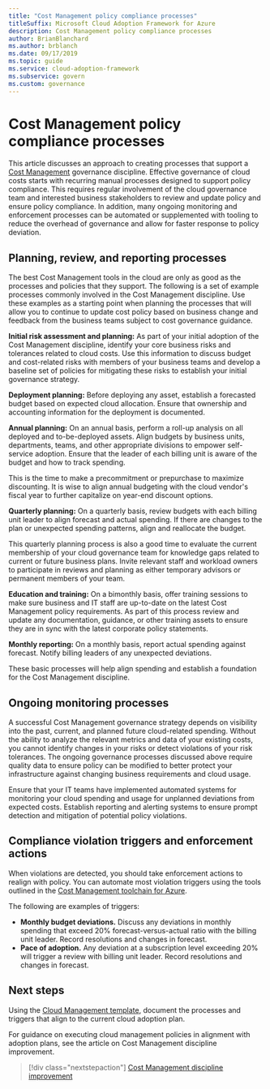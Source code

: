 ```yaml
---
title: "Cost Management policy compliance processes"
titleSuffix: Microsoft Cloud Adoption Framework for Azure
description: Cost Management policy compliance processes
author: BrianBlanchard
ms.author: brblanch
ms.date: 09/17/2019
ms.topic: guide
ms.service: cloud-adoption-framework
ms.subservice: govern
ms.custom: governance
---
```


# Cost Management policy compliance processes

This article discusses an approach to creating processes that support a [Cost Management](./index.md) governance discipline. Effective governance of cloud costs starts with recurring manual processes designed to support policy compliance. This requires regular involvement of the cloud governance team and interested business stakeholders to review and update policy and ensure policy compliance. In addition, many ongoing monitoring and enforcement processes can be automated or supplemented with tooling to reduce the overhead of governance and allow for faster response to policy deviation.

## Planning, review, and reporting processes

The best Cost Management tools in the cloud are only as good as the processes and policies that they support. The following is a set of example processes commonly involved in the Cost Management discipline. Use these examples as a starting point when planning the processes that will allow you to continue to update cost policy based on business change and feedback from the business teams subject to cost governance guidance.

**Initial risk assessment and planning:** As part of your initial adoption of the Cost Management discipline, identify your core business risks and tolerances related to cloud costs. Use this information to discuss budget and cost-related risks with members of your business teams and develop a baseline set of policies for mitigating these risks to establish your initial governance strategy.

**Deployment planning:** Before deploying any asset, establish a forecasted budget based on expected cloud allocation. Ensure that ownership and accounting information for the deployment is documented.

**Annual planning:** On an annual basis, perform a roll-up analysis on all deployed and to-be-deployed assets. Align budgets by business units, departments, teams, and other appropriate divisions to empower self-service adoption. Ensure that the leader of each billing unit is aware of the budget and how to track spending.

This is the time to make a precommitment or prepurchase to maximize discounting. It is wise to align annual budgeting with the cloud vendor's fiscal year to further capitalize on year-end discount options.

**Quarterly planning:** On a quarterly basis, review budgets with each billing unit leader to align forecast and actual spending. If there are changes to the plan or unexpected spending patterns, align and reallocate the budget.

This quarterly planning process is also a good time to evaluate the current membership of your cloud governance team for knowledge gaps related to current or future business plans. Invite relevant staff and workload owners to participate in reviews and planning as either temporary advisors or permanent members of your team.

**Education and training:** On a bimonthly basis, offer training sessions to make sure business and IT staff are up-to-date on the latest Cost Management policy requirements. As part of this process review and update any documentation, guidance, or other training assets to ensure they are in sync with the latest corporate policy statements.

**Monthly reporting:** On a monthly basis, report actual spending against forecast. Notify billing leaders of any unexpected deviations.

These basic processes will help align spending and establish a foundation for the Cost Management discipline.

## Ongoing monitoring processes

A successful Cost Management governance strategy depends on visibility into the past, current, and planned future cloud-related spending. Without the ability to analyze the relevant metrics and data of your existing costs, you cannot identify changes in your risks or detect violations of your risk tolerances. The ongoing governance processes discussed above require quality data to ensure policy can be modified to better protect your infrastructure against changing business requirements and cloud usage.

Ensure that your IT teams have implemented automated systems for monitoring your cloud spending and usage for unplanned deviations from expected costs. Establish reporting and alerting systems to ensure prompt detection and mitigation of potential policy violations.

## Compliance violation triggers and enforcement actions

When violations are detected, you should take enforcement actions to realign with policy. You can automate most violation triggers using the tools outlined in the [Cost Management toolchain for Azure](./toolchain.md).

The following are examples of triggers:

- **Monthly budget deviations.** Discuss any deviations in monthly spending that exceed 20% forecast-versus-actual ratio with the billing unit leader. Record resolutions and changes in forecast.
- **Pace of adoption.** Any deviation at a subscription level exceeding 20% will trigger a review with billing unit leader. Record resolutions and changes in forecast.

## Next steps

Using the [Cloud Management template](./template.md), document the processes and triggers that align to the current cloud adoption plan.

For guidance on executing cloud management policies in alignment with adoption plans, see the article on Cost Management discipline improvement.

> [!div class="nextstepaction"]
> [Cost Management discipline improvement](./discipline-improvement.md)
